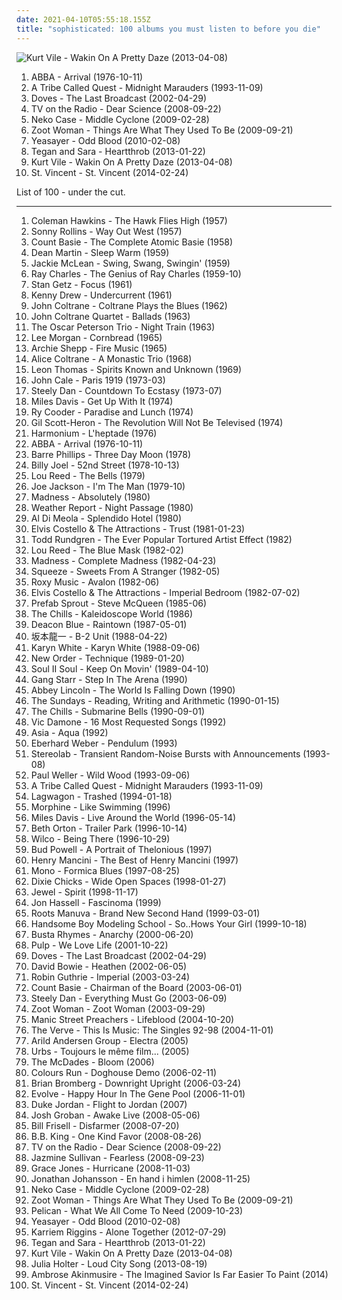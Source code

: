 ```yaml
---
date: 2021-04-10T05:55:18.155Z
title: "sophisticated: 100 albums you must listen to before you die"
---
```

![Kurt Vile - Wakin On A Pretty Daze (2013-04-08)](http://coverartarchive.org/release/b62e3ec7-d6bb-43c6-8eb8-30d958d109d0/3846880817-500.jpg "Kurt Vile - Wakin On A Pretty Daze (2013-04-08)")
<ol class="albums">
<li data-cover="http://coverartarchive.org/release/f2e7464f-d63b-426b-9a11-6c12c3b5bb84/18748080001-500.jpg" data-tags="pop, 70s" role="button">ABBA - Arrival (1976-10-11)</li>
<li data-cover="http://coverartarchive.org/release/0adceade-cc01-498f-a46f-0121c6802d8c/4969333235-500.jpg" data-tags="hip-hop" role="button">A Tribe Called Quest - Midnight Marauders (1993-11-09)</li>
<li data-cover="http://coverartarchive.org/release/5e306f81-9a7c-3d3a-9393-43dd35440717/24893740190-500.jpg" data-tags="britpop, indie" role="button">Doves - The Last Broadcast (2002-04-29)</li>
<li data-cover="http://coverartarchive.org/release/746067ad-88f0-4426-b5a5-7313b186488c/22393792907-500.jpg" data-tags="indie, indie rock, alternative, experimental" role="button">TV on the Radio - Dear Science (2008-09-22)</li>
<li data-cover="http://coverartarchive.org/release/05472483-8124-3552-93dd-b3c6d1e106fa/22402218939-500.jpg" data-tags="alt-country, indie rock" role="button">Neko Case - Middle Cyclone (2009-02-28)</li>
<li data-cover="http://coverartarchive.org/release/2ce63aa9-5ee8-4c40-b028-2134adf17439/1243548137-500.jpg" data-tags="electronic, electronica, dance, sophisticated, pop of the extraordinary" role="button">Zoot Woman - Things Are What They Used To Be (2009-09-21)</li>
<li data-cover="http://coverartarchive.org/release/8d2dca48-73cb-3739-a6e8-abdca9538134/8303197337-500.jpg" data-tags="indie" role="button">Yeasayer - Odd Blood (2010-02-08)</li>
<li data-cover="http://coverartarchive.org/release/9d46e2cc-1ae9-44aa-81bc-89e90eef410e/10240022979-500.jpg" data-tags="pop" role="button">Tegan and Sara - Heartthrob (2013-01-22)</li>
<li data-cover="http://coverartarchive.org/release/b62e3ec7-d6bb-43c6-8eb8-30d958d109d0/3846880817-500.jpg" data-tags="indie rock, indie, lo-fi, vinyl, matador records" role="button">Kurt Vile - Wakin On A Pretty Daze (2013-04-08)</li>
<li data-cover="https://img.discogs.com/7ZBnbaSnSc4ci1gadSRb1lcTFEg=/fit-in/600x600/filters:strip_icc():format(jpeg):mode_rgb():quality(90)/discogs-images/R-5433906-1393256089-7792.jpeg.jpg" data-tags="art pop" role="button">St. Vincent - St. Vincent (2014-02-24)</li>
</ol>
List of 100 - under the cut.
<!-- more -->

_________________

<ol class="albums">
<li data-cover="http://coverartarchive.org/release/7b16497d-19ca-40a6-a446-5609237bc3c0/2851714875-500.jpg" data-tags="jazz" role="button">
Coleman Hawkins - The Hawk Flies High (1957)
</li>
<li data-cover="https://via.placeholder.com/450" data-tags="jazz" role="button">
Sonny Rollins - Way Out West (1957)
</li>
<li data-cover="http://coverartarchive.org/release/b5ce6304-bcc8-4ede-b457-47759af3420c/2595490692-500.jpg" data-tags="jazz, big band" role="button">
Count Basie - The Complete Atomic Basie (1958)
</li>
<li data-cover="https://img.discogs.com/_EqxVNyX36HUz8ttoYsvfyZhuY0=/fit-in/317x320/filters:strip_icc():format(jpeg):mode_rgb():quality(90)/discogs-images/R-5288347-1434156342-3127.jpeg.jpg" data-tags="vocal, easy listening, traditional pop, romantic, dreamy, relaxed, smooth, elegant, sophisticated, warm, sweet, slick, refined, stylish, vocal pop, am pop" role="button">
Dean Martin - Sleep Warm (1959)
</li>
<li data-cover="https://img.discogs.com/XMAXgOvn2rEz5fhf7cSA5uTIDQA=/fit-in/600x601/filters:strip_icc():format(jpeg):mode_rgb():quality(90)/discogs-images/R-14658279-1579067426-1144.jpeg.jpg" data-tags="jazz" role="button">
Jackie McLean - Swing, Swang, Swingin' (1959)
</li>
<li data-cover="https://img.discogs.com/23m3BeqqNMEMoaNZ1UjAfNOSjEQ=/fit-in/600x600/filters:strip_icc():format(jpeg):mode_rgb():quality(90)/discogs-images/R-13655851-1558382343-3568.jpeg.jpg" data-tags="jazz, blues" role="button">
Ray Charles - The Genius of Ray Charles (1959-10)
</li>
<li data-cover="https://img.discogs.com/4uYNhT3eue8p4Qf9P3wDgynTqdg=/fit-in/600x594/filters:strip_icc():format(jpeg):mode_rgb():quality(90)/discogs-images/R-13605411-1557377268-2582.jpeg.jpg" data-tags="jazz, third stream" role="button">
Stan Getz - Focus (1961)
</li>
<li data-cover="https://img.discogs.com/tR1wetOkiLvFBWGsSXZTZbiXXHQ=/fit-in/600x597/filters:strip_icc():format(jpeg):mode_rgb():quality(90)/discogs-images/R-2132341-1470483908-9655.jpeg.jpg" data-tags="jazz, piano jazz" role="button">
Kenny Drew - Undercurrent (1961)
</li>
<li data-cover="http://coverartarchive.org/release/1916e7f2-27aa-4c33-9ef0-a309412ec448/24186609258-500.jpg" data-tags="jazz" role="button">
John Coltrane - Coltrane Plays the Blues (1962)
</li>
<li data-cover="https://img.discogs.com/_nMuff7CdNqtM_q_obJE7-SnWcg=/fit-in/500x497/filters:strip_icc():format(jpeg):mode_rgb():quality(90)/discogs-images/R-1403678-1287702563.jpeg.jpg" data-tags="jazz" role="button">
John Coltrane Quartet - Ballads (1963)
</li>
<li data-cover="http://coverartarchive.org/release/61ffc81b-5ff8-492e-bec2-1efc8de357c6/14455314213-500.jpg" data-tags="jazz" role="button">
The Oscar Peterson Trio - Night Train (1963)
</li>
<li data-cover="http://coverartarchive.org/release/8fa5c438-5611-4cae-8523-057572f0f23b/24779251123-500.jpg" data-tags="jazz" role="button">
Lee Morgan - Cornbread (1965)
</li>
<li data-cover="http://coverartarchive.org/release/af580203-d207-4d5a-98bd-789bf2c21807/21666711195-500.jpg" data-tags="jazz, free jazz" role="button">
Archie Shepp - Fire Music (1965)
</li>
<li data-cover="https://img.discogs.com/nTJ-kQdf-S9JRsJeZVWnqEtYwlE=/fit-in/400x358/filters:strip_icc():format(jpeg):mode_rgb():quality(90)/discogs-images/R-2215675-1281885978.jpeg.jpg" data-tags="jazz, free jazz" role="button">
Alice Coltrane - A Monastic Trio (1968)
</li>
<li data-cover="https://img.discogs.com/_KRFECTBCCPEX4Zlceq6tsDJwYE=/fit-in/600x593/filters:strip_icc():format(jpeg):mode_rgb():quality(90)/discogs-images/R-2662975-1479506374-6486.jpeg.jpg" data-tags="jazz" role="button">
Leon Thomas - Spirits Known and Unknown (1969)
</li>
<li data-cover="http://coverartarchive.org/release/89355b1f-40af-339d-b873-bfff6c53a3e8/10012036324-500.jpg" data-tags="70s" role="button">
John Cale - Paris 1919 (1973-03)
</li>
<li data-cover="https://img.discogs.com/7idxMRMZmdYjVlxrITv-ynxh6yE=/fit-in/600x600/filters:strip_icc():format(jpeg):mode_rgb():quality(90)/discogs-images/R-10686817-1546367036-5135.jpeg.jpg" data-tags="70s" role="button">
Steely Dan - Countdown To Ecstasy (1973-07)
</li>
<li data-cover="http://coverartarchive.org/release/b8a32bb4-9858-3dfb-b0a2-0a67e05ee80a/15015714324-500.jpg" data-tags="jazz" role="button">
Miles Davis - Get Up With It (1974)
</li>
<li data-cover="http://coverartarchive.org/release/db02d249-aa92-4f54-86b2-de52ec7a5395/8923100205-500.jpg" data-tags="folk" role="button">
Ry Cooder - Paradise and Lunch (1974)
</li>
<li data-cover="http://coverartarchive.org/release/5e15d8b8-bd80-3c0b-be2f-b66c68620435/19202703809-500.jpg" data-tags="soul" role="button">
Gil Scott-Heron - The Revolution Will Not Be Televised (1974)
</li>
<li data-cover="http://coverartarchive.org/release/96ca330c-54bd-4308-b722-96612791b738/3207423059-500.jpg" data-tags="progressive rock" role="button">
Harmonium - L'heptade (1976)
</li>
<li data-cover="http://coverartarchive.org/release/f2e7464f-d63b-426b-9a11-6c12c3b5bb84/18748080001-500.jpg" data-tags="pop, 70s" role="button">
ABBA - Arrival (1976-10-11)
</li>
<li data-cover="http://coverartarchive.org/release/a715ca8f-2394-4cc8-8384-d7d5af8fd3f3/21375090967-500.jpg" data-tags="ecm, double bass" role="button">
Barre Phillips - Three Day Moon (1978)
</li>
<li data-cover="http://coverartarchive.org/release/07659b32-36b3-4ff8-91c3-7c9edbe6c4a5/1339538879-500.jpg" data-tags="classic rock" role="button">
Billy Joel - 52nd Street (1978-10-13)
</li>
<li data-cover="http://coverartarchive.org/release/7dd8ebc2-3d21-4550-9400-54c53a9eba90/6899758230-500.jpg" data-tags="rock" role="button">
Lou Reed - The Bells (1979)
</li>
<li data-cover="https://img.discogs.com/SnnzFkiJIg8WU9G03tkhAV_1WVA=/fit-in/600x600/filters:strip_icc():format(jpeg):mode_rgb():quality(90)/discogs-images/R-548142-1378185250-6959.jpeg.jpg" data-tags="new wave" role="button">
Joe Jackson - I'm The Man (1979-10)
</li>
<li data-cover="https://img.discogs.com/0FBMxbk9PXfoiT3vkZpJZeuM6_g=/fit-in/599x600/filters:strip_icc():format(jpeg):mode_rgb():quality(90)/discogs-images/R-2636006-1390760256-1416.jpeg.jpg" data-tags="ska" role="button">
Madness - Absolutely (1980)
</li>
<li data-cover="http://coverartarchive.org/release/9c24a398-4847-30b4-a508-9c8e9350bdc5/18749214672-500.jpg" data-tags="jazz, jazz fusion" role="button">
Weather Report - Night Passage (1980)
</li>
<li data-cover="https://img.discogs.com/G2yf-2Yi4J4tCPuItg2HPPNZKMg=/fit-in/600x601/filters:strip_icc():format(jpeg):mode_rgb():quality(90)/discogs-images/R-4527702-1442212442-8222.jpeg.jpg" data-tags="jazz fusion" role="button">
Al Di Meola - Splendido Hotel (1980)
</li>
<li data-cover="http://coverartarchive.org/release/97d40e11-ff3f-4a17-869c-a3176e6b4eb7/11861933629-500.jpg" data-tags="college rock, new wave" role="button">
Elvis Costello & The Attractions - Trust (1981-01-23)
</li>
<li data-cover="http://coverartarchive.org/release/a54348ba-9e9f-4415-81e0-7db03b0fd2bf/20733613749-500.jpg" data-tags="power pop, album rock, soft rock, relaxed, searching, reflective, art rock, irreverent, yearning, sophisticated, silly, poignant, playful, wistful, humorous, carefree, gleeful, rhino records" role="button">
Todd Rundgren - The Ever Popular Tortured Artist Effect (1982)
</li>
<li data-cover="http://coverartarchive.org/release/3daaa225-b92c-340e-8a1e-2f78380e82a9/16360171548-500.jpg" data-tags="80s, rock" role="button">
Lou Reed - The Blue Mask (1982-02)
</li>
<li data-cover="https://img.discogs.com/QrUfqBdPRG_lJnavue4rHldfAJc=/fit-in/600x598/filters:strip_icc():format(jpeg):mode_rgb():quality(90)/discogs-images/R-3625555-1600930074-5109.jpeg.jpg" data-tags="ska, 80s" role="button">
Madness - Complete Madness (1982-04-23)
</li>
<li data-cover="https://img.discogs.com/yZRTN66awEwbm3Yv9JxwCAflmZU=/fit-in/600x601/filters:strip_icc():format(jpeg):mode_rgb():quality(90)/discogs-images/R-6801823-1426937793-2648.jpeg.jpg" data-tags="80s, druggy, college rock, new wave, dreamy, searching, reflective, passionate, literate, smooth, confident, earnest, bittersweet, complex, yearning, sophisticated, elvis costello, eccentric, mtv, refined, stylish, insular, ambitious, squeeze, steveadams fm, steveadamsfm, sweets from a stranger, the elephant ride" role="button">
Squeeze - Sweets From A Stranger (1982-05)
</li>
<li data-cover="http://coverartarchive.org/release/090700a7-0ec5-41bb-b970-52e6aa47b755/16567307250-500.jpg" data-tags="80s" role="button">
Roxy Music - Avalon (1982-06)
</li>
<li data-cover="http://coverartarchive.org/release/a9774e17-cd41-3f9d-8a94-3fd5f2f7857f/11886878661-500.jpg" data-tags="80s, new wave" role="button">
Elvis Costello & The Attractions - Imperial Bedroom (1982-07-02)
</li>
<li data-cover="http://coverartarchive.org/release/6af59b09-2f3c-46d3-b076-45ecfec17904/8981366028-500.jpg" data-tags="80s" role="button">
Prefab Sprout - Steve McQueen (1985-06)
</li>
<li data-cover="https://img.discogs.com/biqmFcH3sJUCAdFAfUmMa7wjTUQ=/fit-in/600x608/filters:strip_icc():format(jpeg):mode_rgb():quality(90)/discogs-images/R-1431022-1406391555-4231.jpeg.jpg" data-tags="80s, college rock, new zealand rock" role="button">
The Chills - Kaleidoscope World (1986)
</li>
<li data-cover="https://img.discogs.com/E7_CDzDUg-Zwwa199ioyPr1tbuM=/fit-in/600x594/filters:strip_icc():format(jpeg):mode_rgb():quality(90)/discogs-images/R-1673085-1235996704.jpeg.jpg" data-tags="scottish" role="button">
Deacon Blue - Raintown (1987-05-01)
</li>
<li data-cover="http://coverartarchive.org/release/c82fcd06-07b3-4bbb-a1fd-ad0fe63844e9/18339008642-500.jpg" data-tags="electronic, japanese" role="button">
坂本龍一 - B-2 Unit (1988-04-22)
</li>
<li data-cover="http://coverartarchive.org/release/77134017-8fb8-4205-a671-bfa0ab00e628/9648508584-500.jpg" data-tags="female vocalists, rnb, karyn white" role="button">
Karyn White - Karyn White (1988-09-06)
</li>
<li data-cover="https://img.discogs.com/CJBQWr96FmlbEADMlkLZMWxXhMU=/fit-in/600x600/filters:strip_icc():format(jpeg):mode_rgb():quality(90)/discogs-images/R-3615222-1337459798-6856.jpeg.jpg" data-tags="80s, new wave" role="button">
New Order - Technique (1989-01-20)
</li>
<li data-cover="https://img.discogs.com/kEePOnRzqzyFZdBbHNYq8LbPXcM=/fit-in/600x600/filters:strip_icc():format(jpeg):mode_rgb():quality(90)/discogs-images/R-3964-1373063632-7978.jpeg.jpg" data-tags="soul" role="button">
Soul II Soul - Keep On Movin' (1989-04-10)
</li>
<li data-cover="http://coverartarchive.org/release/0e272d73-ed9d-48b0-809c-8c562be52bd7/4416968015-500.jpg" data-tags="hip hop, hip-hop" role="button">
Gang Starr - Step In The Arena (1990)
</li>
<li data-cover="http://coverartarchive.org/release/8333311f-1c9a-4385-9e7a-361f72213865/4670410841-500.jpg" data-tags="jazz" role="button">
Abbey Lincoln - The World Is Falling Down (1990)
</li>
<li data-cover="https://img.discogs.com/SpUfO0hlVx3zNOa9xDIcmoiBRQo=/fit-in/600x600/filters:strip_icc():format(jpeg):mode_rgb():quality(90)/discogs-images/R-547138-1557678650-4661.jpeg.jpg" data-tags="dream pop" role="button">
The Sundays - Reading, Writing and Arithmetic (1990-01-15)
</li>
<li data-cover="http://coverartarchive.org/release/5a2cf986-369c-4d12-a628-451f127f2903/24752952576-500.jpg" data-tags="indie pop" role="button">
The Chills - Submarine Bells (1990-09-01)
</li>
<li data-cover="https://img.discogs.com/-3mFS6brCur3657bA_V_atyy1MQ=/fit-in/600x607/filters:strip_icc():format(jpeg):mode_rgb():quality(90)/discogs-images/R-12642908-1539190599-3671.jpeg.jpg" data-tags="vocal, traditional pop, romantic, reflective, smooth, earnest, dramatic, elegant, showtunes, crooners, sophisticated, warm, poignant, relaxation, lush, sentimental, soothing, joyous, cast recordings, show tunes, refined, theatrical, gutsy, in love, reserved, romantic evening, vocal pop, dinner ambiance, american popular song, vic damone, vic soothest veteran sings the great love song, vic veteran smooth romantic sings great love songs, vic damone sings the great love songs" role="button">
Vic Damone - 16 Most Requested Songs (1992)
</li>
<li data-cover="https://img.discogs.com/maAGLvcYtVpeJM5KlDYkbMHgOJ4=/fit-in/450x450/filters:strip_icc():format(jpeg):mode_rgb():quality(90)/discogs-images/R-4826928-1376733539-7386.jpeg.jpg" data-tags="progressive rock" role="button">
Asia - Aqua (1992)
</li>
<li data-cover="http://coverartarchive.org/release/a938099b-8e26-4ad1-9283-16dbd760dcea/12516372313-500.jpg" data-tags="ecm" role="button">
Eberhard Weber - Pendulum (1993)
</li>
<li data-cover="https://img.discogs.com/ZnjYO2nVvUYeoMhGVzSn0PcUmWA=/fit-in/600x600/filters:strip_icc():format(jpeg):mode_rgb():quality(90)/discogs-images/R-69224-1539685002-6815.jpeg.jpg" data-tags="post-rock" role="button">
Stereolab - Transient Random-Noise Bursts with Announcements (1993-08)
</li>
<li data-cover="http://coverartarchive.org/release/6b8010bb-37c8-3ffc-9e2c-b446d177b24a/23522526719-500.jpg" data-tags="rock" role="button">
Paul Weller - Wild Wood (1993-09-06)
</li>
<li data-cover="http://coverartarchive.org/release/0adceade-cc01-498f-a46f-0121c6802d8c/4969333235-500.jpg" data-tags="hip-hop" role="button">
A Tribe Called Quest - Midnight Marauders (1993-11-09)
</li>
<li data-cover="http://coverartarchive.org/release/0e491a26-e7e0-43aa-8965-3cf6c4757ce1/11151535087-500.jpg" data-tags="punk rock, skate punk" role="button">
Lagwagon - Trashed (1994-01-18)
</li>
<li data-cover="https://img.discogs.com/HAB4QlZ_hN89esigwNuIxBr5Ino=/fit-in/525x467/filters:strip_icc():format(jpeg):mode_rgb():quality(90)/discogs-images/R-6028103-1409195843-3497.jpeg.jpg" data-tags="alternative, rock" role="button">
Morphine - Like Swimming (1996)
</li>
<li data-cover="http://coverartarchive.org/release/c22b1200-e792-4126-b6a9-5b48ac326ee6/22618295916-500.jpg" data-tags="jazz" role="button">
Miles Davis - Live Around the World (1996-05-14)
</li>
<li data-cover="https://img.discogs.com/Q-g8fNBSeBlsXe8jlt67IwJ9MnA=/fit-in/600x600/filters:strip_icc():format(jpeg):mode_rgb():quality(90)/discogs-images/R-114245-1264216179.jpeg.jpg" data-tags="folk, singer-songwriter" role="button">
Beth Orton - Trailer Park (1996-10-14)
</li>
<li data-cover="http://coverartarchive.org/release/d18b273a-4987-4594-a4db-419454c7e113/2013460549-500.jpg" data-tags="alt-country, 90s" role="button">
Wilco - Being There (1996-10-29)
</li>
<li data-cover="http://coverartarchive.org/release/61a5cdc5-828e-4e89-bc93-f36ffeac6cf6/9050960498-500.jpg" data-tags="jazz, bud powell" role="button">
Bud Powell - A Portrait of Thelonious (1997)
</li>
<li data-cover="https://img.discogs.com/wJTQWe8yVEFVD0HhGO-Dqsr4ou0=/fit-in/600x612/filters:strip_icc():format(jpeg):mode_rgb():quality(90)/discogs-images/R-8061047-1454386910-3900.jpeg.jpg" data-tags="soundtrack" role="button">
Henry Mancini - The Best of Henry Mancini (1997)
</li>
<li data-cover="https://img.discogs.com/W5p8aNXZCEAHcqFRtQJVRDXDtjA=/fit-in/600x600/filters:strip_icc():format(jpeg):mode_rgb():quality(90)/discogs-images/R-4018397-1462070894-6111.jpeg.jpg" data-tags="trip-hop" role="button">
Mono - Formica Blues (1997-08-25)
</li>
<li data-cover="http://coverartarchive.org/release/dc20ab32-ff95-3621-bdaf-92b90e826ee1/6201935684-500.jpg" data-tags="country" role="button">
Dixie Chicks - Wide Open Spaces (1998-01-27)
</li>
<li data-cover="https://img.discogs.com/yddcCoFsO9U_SADeJAtvIt7ZHBI=/fit-in/503x376/filters:strip_icc():format(jpeg):mode_rgb():quality(90)/discogs-images/R-3445893-1330696514.jpeg.jpg" data-tags="pop, folk, jewel" role="button">
Jewel - Spirit (1998-11-17)
</li>
<li data-cover="http://coverartarchive.org/release/7821f324-83c9-4a22-b06e-df2650a06cff/21162625672-500.jpg" data-tags="dark ambient, ritual ambient, world ambient" role="button">
Jon Hassell - Fascinoma (1999)
</li>
<li data-cover="http://coverartarchive.org/release/6cfa81a9-b642-414e-a846-495d111db4f1/9733980416-500.jpg" data-tags="big dada, hip-hop" role="button">
Roots Manuva - Brand New Second Hand (1999-03-01)
</li>
<li data-cover="https://img.discogs.com/Cv61f3dZ1ZmlWdIJcoiaV042i94=/fit-in/600x581/filters:strip_icc():format(jpeg):mode_rgb():quality(90)/discogs-images/R-38416-1334406772.jpeg.jpg" data-tags="hip-hop" role="button">
Handsome Boy Modeling School - So..Hows Your Girl (1999-10-18)
</li>
<li data-cover="http://coverartarchive.org/release/dc0d284f-16d3-41b0-8ad6-90fa55506fbf/4395767858-500.jpg" data-tags="rap" role="button">
Busta Rhymes - Anarchy (2000-06-20)
</li>
<li data-cover="http://coverartarchive.org/release/d8f8d195-b0ce-43c7-9435-ad236478cf9c/17812400344-500.jpg" data-tags="britpop" role="button">
Pulp - We Love Life (2001-10-22)
</li>
<li data-cover="http://coverartarchive.org/release/5e306f81-9a7c-3d3a-9393-43dd35440717/24893740190-500.jpg" data-tags="britpop, indie" role="button">
Doves - The Last Broadcast (2002-04-29)
</li>
<li data-cover="http://coverartarchive.org/release/24dea465-9a22-49f7-9ee6-0609e96368d5/3939895556-500.jpg" data-tags="rock" role="button">
David Bowie - Heathen (2002-06-05)
</li>
<li data-cover="https://img.discogs.com/4NA_c_U8u1OB_koudK7vX1GKnWI=/fit-in/600x542/filters:strip_icc():format(jpeg):mode_rgb():quality(90)/discogs-images/R-171964-1217715248.jpeg.jpg" data-tags="ambient chill" role="button">
Robin Guthrie - Imperial (2003-03-24)
</li>
<li data-cover="https://img.discogs.com/KdjOCD80KF4A43fESXWrIN0nQso=/fit-in/300x306/filters:strip_icc():format(jpeg):mode_rgb():quality(90)/discogs-images/R-2115140-1264859092.jpeg.jpg" data-tags="jazz, swing" role="button">
Count Basie - Chairman of the Board (2003-06-01)
</li>
<li data-cover="http://coverartarchive.org/release/b6f5ea90-34f1-4596-a327-a23931f50b39/7259960835-500.jpg" data-tags="classic rock, 00s, rock, progressive rock" role="button">
Steely Dan - Everything Must Go (2003-06-09)
</li>
<li data-cover="https://img.discogs.com/RgDHRGDllWVM_cPyNaEP37RFxpY=/fit-in/500x500/filters:strip_icc():format(jpeg):mode_rgb():quality(90)/discogs-images/R-312411-1302656802.jpeg.jpg" data-tags="electronic, electronica" role="button">
Zoot Woman - Zoot Woman (2003-09-29)
</li>
<li data-cover="https://img.discogs.com/iJ1uU2VMCxYbEZpMj8xa2ne3sjI=/fit-in/600x600/filters:strip_icc():format(jpeg):mode_rgb():quality(90)/discogs-images/R-4576544-1368882873-4855.jpeg.jpg" data-tags="rock, 00s, alternative, criminally underrated" role="button">
Manic Street Preachers - Lifeblood (2004-10-20)
</li>
<li data-cover="http://coverartarchive.org/release/c8130bea-adf4-4c8f-8784-594e537e1082/20162514827-500.jpg" data-tags="britpop" role="button">
The Verve - This Is Music: The Singles 92-98 (2004-11-01)
</li>
<li data-cover="http://coverartarchive.org/release/806fc9c7-c072-412e-9717-14f85f4d7c6c/22502561694-500.jpg" data-tags="contemporary jazz, jazz, scandinavian, sophisticated" role="button">
Arild Andersen Group - Electra (2005)
</li>
<li data-cover="http://coverartarchive.org/release/e345be03-31c8-4a62-ab6d-8b451e2530f0/5673989715-500.jpg" data-tags="electronic" role="button">
Urbs - Toujours le même film... (2005)
</li>
<li data-cover="http://coverartarchive.org/release/f245cea5-7f8c-4055-a9aa-f0039efe2bee/5843617266-500.jpg" data-tags="folk, energy, world, saxophone, jazz fusion, roots, percussion, jazzy, jam band, sophisticated, celtic, fiddle, world fusion, world beat, north african, mcdades" role="button">
The McDades - Bloom (2006)
</li>
<li data-cover="https://img.discogs.com/8d8f8f69c0b35de09d8b8b063a3d2cd54dd9e234/images/spacer.gif" data-tags="indie rock, rock, british, alternative rock, brit pop, indie, alternative, britpop, manchester, english, pop rock, unsigned, brit-pop, uk indie, british indie, manchester music" role="button">
Colours Run - Doghouse Demo (2006-02-11)
</li>
<li data-cover="https://img.discogs.com/x_TntUqLKw2bIVH4JqU6aAoCCOg=/fit-in/600x593/filters:strip_icc():format(jpeg):mode_rgb():quality(90)/discogs-images/R-6360885-1522480716-6982.jpeg.jpg" data-tags="jazz, smooth jazz" role="button">
Brian Bromberg - Downright Upright (2006-03-24)
</li>
<li data-cover="https://img.discogs.com/jUWVNOYGt3k2WmDjjxgxonvFYgE=/fit-in/600x542/filters:strip_icc():format(jpeg):mode_rgb():quality(90)/discogs-images/R-2031517-1259662712.jpeg.jpg" data-tags="lounge" role="button">
Evolve - Happy Hour In The Gene Pool (2006-11-01)
</li>
<li data-cover="http://coverartarchive.org/release/80c0d805-3af1-4c7c-9473-00bc84737cce/2905822860-500.jpg" data-tags="jazz, bop, hard bop, energetic, passionate, literate, introspection, complex, sophisticated, blue note, cerebral, relaxation, piano jazz, imagination, rollicking, elaborate, hanging out, jazz instrument" role="button">
Duke Jordan - Flight to Jordan (2007)
</li>
<li data-cover="https://img.discogs.com/u6T-F9Qb9UjVsaZkMJylVS3BQ40=/fit-in/600x595/filters:strip_icc():format(jpeg):mode_rgb():quality(90)/discogs-images/R-13949536-1564723690-3863.jpeg.jpg" data-tags="vocal, easy listening, adult contemporary, romantic, reflective, passionate, literate, dramatic, bittersweet, elegant, yearning, sophisticated, sunday afternoon, sentimental, elaborate, refined, stylish, theatrical, restrained, romantic evening, vocal pop, euro-pop, classical pop, dinner ambiance" role="button">
Josh Groban - Awake Live (2008-05-06)
</li>
<li data-cover="https://img.discogs.com/4RtcdxxPpMtXZ6WlDPiuxjLJ_7o=/fit-in/319x288/filters:strip_icc():format(jpeg):mode_rgb():quality(90)/discogs-images/R-2525620-1288770683.jpeg.jpg" data-tags="chillout, instrumental, emotional, intelligent, nice, smart, sophisticated, good morning, powerful, pioneer, smooth sounds, come on wake up, fantastic soundscaper, turns my speakers alive" role="button">
Bill Frisell - Disfarmer (2008-07-20)
</li>
<li data-cover="http://coverartarchive.org/release/44ff7c34-23ea-37e6-b3a2-328b94fad3de/19800160201-500.jpg" data-tags="blues" role="button">
B.B. King - One Kind Favor (2008-08-26)
</li>
<li data-cover="http://coverartarchive.org/release/746067ad-88f0-4426-b5a5-7313b186488c/22393792907-500.jpg" data-tags="indie, indie rock, alternative, experimental" role="button">
TV on the Radio - Dear Science (2008-09-22)
</li>
<li data-cover="http://coverartarchive.org/release/3192c4f0-6099-4aa2-8008-09da81da0467/22600473176-500.jpg" data-tags="rnb, soul, female vocalists" role="button">
Jazmine Sullivan - Fearless (2008-09-23)
</li>
<li data-cover="http://coverartarchive.org/release/cd6d719b-10ca-4092-bde1-0ba2b3428b45/23912438078-500.jpg" data-tags="electronic, soul, alternative, new wave, 00s" role="button">
Grace Jones - Hurricane (2008-11-03)
</li>
<li data-cover="https://img.discogs.com/FRIMWHjtAELVTwS6s3Fr6Zo1Cqo=/fit-in/600x597/filters:strip_icc():format(jpeg):mode_rgb():quality(90)/discogs-images/R-1787758-1573510919-5647.jpeg.jpg" data-tags="synthpop, new romantic" role="button">
Jonathan Johansson - En hand i himlen (2008-11-25)
</li>
<li data-cover="http://coverartarchive.org/release/05472483-8124-3552-93dd-b3c6d1e106fa/22402218939-500.jpg" data-tags="alt-country, indie rock" role="button">
Neko Case - Middle Cyclone (2009-02-28)
</li>
<li data-cover="http://coverartarchive.org/release/2ce63aa9-5ee8-4c40-b028-2134adf17439/1243548137-500.jpg" data-tags="electronic, electronica, dance, sophisticated, pop of the extraordinary" role="button">
Zoot Woman - Things Are What They Used To Be (2009-09-21)
</li>
<li data-cover="https://img.discogs.com/5rrKYhGwc8R6cRJj2-MUYuRD_fs=/fit-in/600x604/filters:strip_icc():format(jpeg):mode_rgb():quality(90)/discogs-images/R-2683430-1537127156-3823.jpeg.jpg" data-tags="post-rock" role="button">
Pelican - What We All Come To Need (2009-10-23)
</li>
<li data-cover="http://coverartarchive.org/release/8d2dca48-73cb-3739-a6e8-abdca9538134/8303197337-500.jpg" data-tags="indie" role="button">
Yeasayer - Odd Blood (2010-02-08)
</li>
<li data-cover="http://coverartarchive.org/release/b89c55c2-6b89-4f85-a16a-8b11d9c2b35c/3203392659-500.jpg" data-tags="hip hop, instrumental hip-hop" role="button">
Karriem Riggins - Alone Together (2012-07-29)
</li>
<li data-cover="http://coverartarchive.org/release/9d46e2cc-1ae9-44aa-81bc-89e90eef410e/10240022979-500.jpg" data-tags="pop" role="button">
Tegan and Sara - Heartthrob (2013-01-22)
</li>
<li data-cover="http://coverartarchive.org/release/b62e3ec7-d6bb-43c6-8eb8-30d958d109d0/3846880817-500.jpg" data-tags="indie rock, indie, lo-fi, vinyl, matador records" role="button">
Kurt Vile - Wakin On A Pretty Daze (2013-04-08)
</li>
<li data-cover="http://coverartarchive.org/release/9d1dc16a-a854-4589-b78b-f008af493aac/4871200031-500.jpg" data-tags="art pop, chamber pop" role="button">
Julia Holter - Loud City Song (2013-08-19)
</li>
<li data-cover="http://coverartarchive.org/release/7c088418-e3bd-41c2-a7bd-5e6331bb1a47/16467900306-500.jpg" data-tags="jazz" role="button">
Ambrose Akinmusire - The Imagined Savior Is Far Easier To Paint (2014)
</li>
<li data-cover="https://img.discogs.com/7ZBnbaSnSc4ci1gadSRb1lcTFEg=/fit-in/600x600/filters:strip_icc():format(jpeg):mode_rgb():quality(90)/discogs-images/R-5433906-1393256089-7792.jpeg.jpg" data-tags="art pop" role="button">
St. Vincent - St. Vincent (2014-02-24)
</li>
</ol>